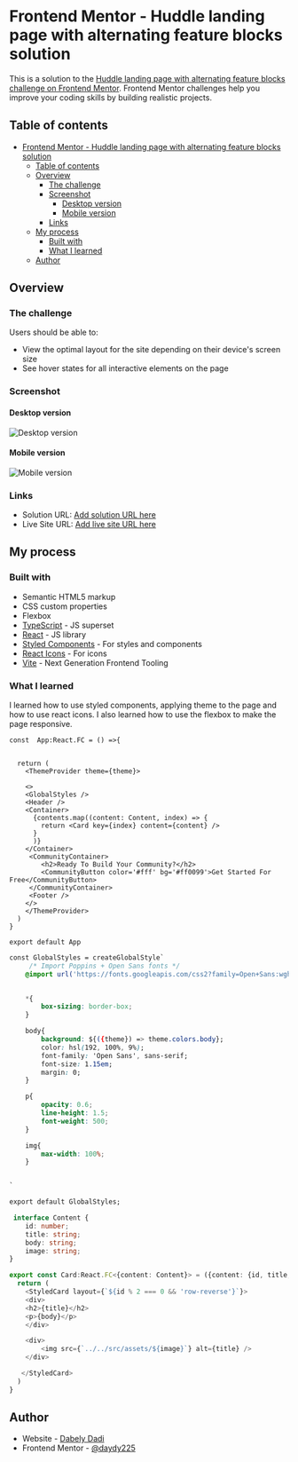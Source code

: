 # Frontend Mentor - Huddle landing page with alternating feature blocks solution

This is a solution to the [Huddle landing page with alternating feature blocks challenge on Frontend Mentor](https://www.frontendmentor.io/challenges/huddle-landing-page-with-alternating-feature-blocks-5ca5f5981e82137ec91a5100). Frontend Mentor challenges help you improve your coding skills by building realistic projects. 

## Table of contents

- [Frontend Mentor - Huddle landing page with alternating feature blocks solution](#frontend-mentor---huddle-landing-page-with-alternating-feature-blocks-solution)
  - [Table of contents](#table-of-contents)
  - [Overview](#overview)
    - [The challenge](#the-challenge)
    - [Screenshot](#screenshot)
      - [Desktop version](#desktop-version)
      - [Mobile version](#mobile-version)
    - [Links](#links)
  - [My process](#my-process)
    - [Built with](#built-with)
    - [What I learned](#what-i-learned)
  - [Author](#author)
## Overview

### The challenge

Users should be able to:

- View the optimal layout for the site depending on their device's screen size
- See hover states for all interactive elements on the page

### Screenshot

#### Desktop version  
 
![Desktop version](./FM-landing_page_desktop.png)

#### Mobile version  

![Mobile version](./FM-landing_page_mobile.png)

### Links

- Solution URL: [Add solution URL here](https://your-solution-url.com)
- Live Site URL: [Add live site URL here](https://your-live-site-url.com)

## My process

### Built with

- Semantic HTML5 markup
- CSS custom properties
- Flexbox
- [TypeScript](https://www.typescriptlang.org/) - JS superset
- [React](https://reactjs.org/) - JS library
- [Styled Components](https://styled-components.com/) - For styles and components
- [React Icons](https://react-icons.github.io/react-icons/) - For icons
- [Vite](https://https://vitejs.dev/) - Next Generation Frontend Tooling


### What I learned

I learned how to use styled components, applying theme to the page and how to use react icons. I also learned how to use the flexbox to make the page responsive.


```tsx
const  App:React.FC = () =>{


  return (
    <ThemeProvider theme={theme}>

    <>
    <GlobalStyles />
    <Header />
    <Container>
      {contents.map((content: Content, index) => {
        return <Card key={index} content={content} />
      }
      )}
    </Container>
     <CommunityContainer>
        <h2>Ready To Build Your Community?</h2>
        <CommunityButton color='#fff' bg='#ff0099'>Get Started For Free</CommunityButton>
     </CommunityContainer>
     <Footer />
    </>
    </ThemeProvider> 
  )
}

export default App
```
```css
const GlobalStyles = createGlobalStyle`
     /* Import Poppins + Open Sans fonts */
    @import url('https://fonts.googleapis.com/css2?family=Open+Sans:wght@300;400;600;700&family=Poppins:wght@300;400;600;700&display=swap');
  

    *{
        box-sizing: border-box;
    }

    body{
        background: ${({theme}) => theme.colors.body};
        color: hsl(192, 100%, 9%);
        font-family: 'Open Sans', sans-serif;
        font-size: 1.15em;
        margin: 0;
    }

    p{
        opacity: 0.6;
        line-height: 1.5;
        font-weight: 500;
    }

    img{
        max-width: 100%;
    }


`

export default GlobalStyles;
```
```ts
 interface Content {
    id: number;
    title: string;
    body: string;
    image: string;
}

export const Card:React.FC<{content: Content}> = ({content: {id, title, body, image}}) => {
  return (
    <StyledCard layout={`${id % 2 === 0 && 'row-reverse'}`}>
    <div>
    <h2>{title}</h2>
    <p>{body}</p>
    </div>

    <div>
        <img src={`../../src/assets/${image}`} alt={title} />
    </div>

   </StyledCard>
  )
}

```



## Author

- Website - [Dabely Dadi](https://github.com/daydy225)
- Frontend Mentor - [@daydy225](https://www.frontendmentor.io/profile/daydy225)


